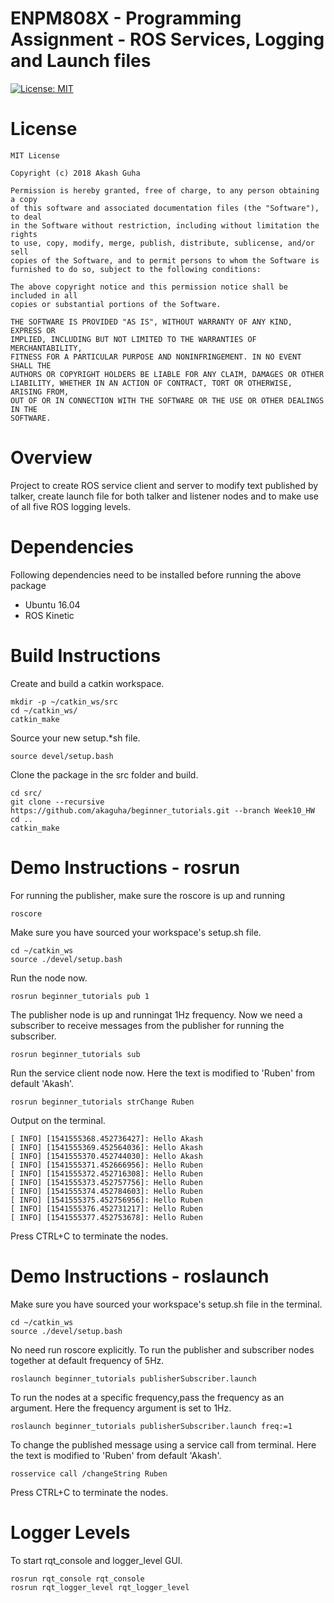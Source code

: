 # ENPM808X - Programming Assignment - ROS Services, Logging and Launch files
[![License: MIT](https://img.shields.io/badge/License-MIT-green.svg)](https://opensource.org/licenses/MIT)

# License
```
MIT License

Copyright (c) 2018 Akash Guha

Permission is hereby granted, free of charge, to any person obtaining a copy
of this software and associated documentation files (the "Software"), to deal
in the Software without restriction, including without limitation the rights
to use, copy, modify, merge, publish, distribute, sublicense, and/or sell
copies of the Software, and to permit persons to whom the Software is
furnished to do so, subject to the following conditions:

The above copyright notice and this permission notice shall be included in all
copies or substantial portions of the Software.

THE SOFTWARE IS PROVIDED "AS IS", WITHOUT WARRANTY OF ANY KIND, EXPRESS OR
IMPLIED, INCLUDING BUT NOT LIMITED TO THE WARRANTIES OF MERCHANTABILITY,
FITNESS FOR A PARTICULAR PURPOSE AND NONINFRINGEMENT. IN NO EVENT SHALL THE
AUTHORS OR COPYRIGHT HOLDERS BE LIABLE FOR ANY CLAIM, DAMAGES OR OTHER
LIABILITY, WHETHER IN AN ACTION OF CONTRACT, TORT OR OTHERWISE, ARISING FROM,
OUT OF OR IN CONNECTION WITH THE SOFTWARE OR THE USE OR OTHER DEALINGS IN THE
SOFTWARE.
```
# Overview
Project to create ROS service client and server to modify text published by talker, create launch file for both talker and listener nodes and to make use of all five ROS logging levels.

# Dependencies
Following dependencies need to be installed before running the above package
- Ubuntu 16.04
- ROS Kinetic

# Build Instructions
Create and build a catkin workspace.
```
mkdir -p ~/catkin_ws/src
cd ~/catkin_ws/
catkin_make
```
Source your new setup.*sh file.
```
source devel/setup.bash
```
Clone the package in the src folder and build.
```
cd src/
git clone --recursive https://github.com/akaguha/beginner_tutorials.git --branch Week10_HW
cd ..
catkin_make
```

# Demo Instructions - rosrun
For running the publisher, make sure the roscore is up and running
```
roscore
```
Make sure you have sourced your workspace's setup.sh file.
```
cd ~/catkin_ws
source ./devel/setup.bash
```
Run the node now.
```
rosrun beginner_tutorials pub 1
```
The publisher node is up and runningat 1Hz frequency. Now we need a subscriber to receive messages from the publisher
for running the subscriber.
```
rosrun beginner_tutorials sub
```
Run the service client node now. Here the text is modified to 'Ruben' from default 'Akash'. 
```
rosrun beginner_tutorials strChange Ruben
```
Output on the terminal.
```
[ INFO] [1541555368.452736427]: Hello Akash
[ INFO] [1541555369.452564036]: Hello Akash
[ INFO] [1541555370.452744030]: Hello Akash
[ INFO] [1541555371.452666956]: Hello Ruben
[ INFO] [1541555372.452716308]: Hello Ruben
[ INFO] [1541555373.452757756]: Hello Ruben
[ INFO] [1541555374.452784603]: Hello Ruben
[ INFO] [1541555375.452756956]: Hello Ruben
[ INFO] [1541555376.452731217]: Hello Ruben
[ INFO] [1541555377.452753678]: Hello Ruben
```
 Press CTRL+C to terminate the nodes.
 
# Demo Instructions - roslaunch
Make sure you have sourced your workspace's setup.sh file in the terminal.
```
cd ~/catkin_ws
source ./devel/setup.bash
```
No need run roscore explicitly. To run the publisher and subscriber nodes together at default frequency of 5Hz.
```
roslaunch beginner_tutorials publisherSubscriber.launch 
```
To run the nodes at a specific frequency,pass the frequency as an argument. Here the frequency argument is set to 1Hz. 
```
roslaunch beginner_tutorials publisherSubscriber.launch freq:=1
```
To change the published message using a service call from terminal. Here the text is modified to 'Ruben' from default 'Akash'.
```
rosservice call /changeString Ruben
```
Press CTRL+C to terminate the nodes.

# Logger Levels
To start rqt_console and logger_level GUI.
```
rosrun rqt_console rqt_console
rosrun rqt_logger_level rqt_logger_level
```
